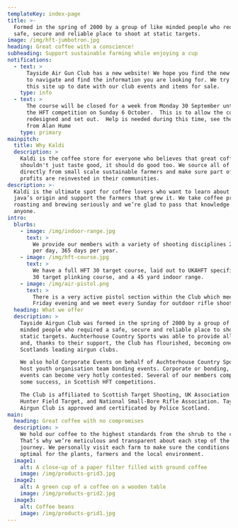 ```yaml
---
templateKey: index-page
title: >-
  Formed in the spring of 2000 by a group of like minded people who required a
  safe, secure and reliable place to shoot at static targets.
image: /img/hft-jumbotron.jpg
heading: Great coffee with a conscience!
subheading: Support sustainable farming while enjoying a cup
notifications:
  - text: >
      Tayside Air Gun Club has a new website! We hope you find the new site easy
      to navigate and find the information you are looking for. We try to keep
      this site up to date with our club events and items for sale.
    type: info
  - text: >
      The course will be closed for a week from Monday 30 September until after
      the HFT competition on Sunday 6 October.  This is to allow the course to
      redesigned and set out.  Help is needed during this time, see the email
      from Alan Hume
    type: primary
mainpitch:
  title: Why Kaldi
  description: >
    Kaldi is the coffee store for everyone who believes that great coffee
    shouldn't just taste good, it should do good too. We source all of our beans
    directly from small scale sustainable farmers and make sure part of the
    profits are reinvested in their communities.
description: >-
  Kaldi is the ultimate spot for coffee lovers who want to learn about their
  java’s origin and support the farmers that grew it. We take coffee production,
  roasting and brewing seriously and we’re glad to pass that knowledge to
  anyone.
intro:
  blurbs:
    - image: /img/indoor-range.jpg
      text: >
        We provide our members with a variety of shooting disciplines 24 hours
        per day, 365 days per year.
    - image: /img/hft-course.jpg
      text: >
        We have a full HFT 30 target course, laid out to UKAHFT specification, a
        30 target plinking course, and a 45 yard indoor range.
    - image: /img/air-pistol.png
      text: >
        There is a very active pistol section within the Club which meets every
        Friday evening and we meet every Sunday for outdoor rifle shooting.
  heading: What we offer
  description: >
    Tayside Airgun Club was formed in the spring of 2000 by a group of like
    minded people who required a safe, secure and reliable place to shoot at
    static targets. Auchterhouse Country Sports was able to provide all of these
    and, thanks to their support, the Club has flourished, becoming one of
    Scotlands leading airgun clubs.

    We also hold Corporate Events on behalf of Auchterhouse Country Sports, and
    host youth organisation team bonding events. Corporate or bonding, these
    events can become very hotly contested. Several of our members compete, with
    some success, in Scottish HFT competitions.

    The Club is affiliated to Scottish Target Shooting, UK Association for
    Hunter Field Target, and National Small-Bore Rifle Association. Tayside
    Airgun Club is approved and certificated by Police Scotland.
main:
  heading: Great coffee with no compromises
  description: >
    We hold our coffee to the highest standards from the shrub to the cup.
    That’s why we’re meticulous and transparent about each step of the coffee’s
    journey. We personally visit each farm to make sure the conditions are
    optimal for the plants, farmers and the local environment.
  image1:
    alt: A close-up of a paper filter filled with ground coffee
    image: /img/products-grid3.jpg
  image2:
    alt: A green cup of a coffee on a wooden table
    image: /img/products-grid2.jpg
  image3:
    alt: Coffee beans
    image: /img/products-grid1.jpg
---
```


